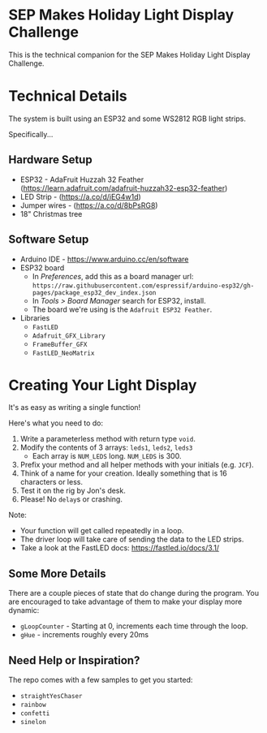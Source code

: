 # SEP Makes Holiday Light Display Challenge

This is the technical companion for the SEP Makes Holiday Light Display Challenge.

# Technical Details

The system is built using an ESP32 and some WS2812 RGB light strips.

Specifically...

## Hardware Setup

* ESP32 - AdaFruit Huzzah 32 Feather (https://learn.adafruit.com/adafruit-huzzah32-esp32-feather)
* LED Strip - (https://a.co/d/iEG4w1d)
* Jumper wires - (https://a.co/d/8bPsRG8)
* 18" Christmas tree

## Software Setup

* Arduino IDE - https://www.arduino.cc/en/software
* ESP32 board
  * In _Preferences_, add this as a board manager url: `https://raw.githubusercontent.com/espressif/arduino-esp32/gh-pages/package_esp32_dev_index.json`
  * In _Tools > Board Manager_ search for ESP32, install.
  * The board we're using is the `Adafruit ESP32 Feather`.
* Libraries
  * `FastLED`
  * `Adafruit_GFX_Library`
  * `FrameBuffer_GFX`
  * `FastLED_NeoMatrix`

# Creating Your Light Display

It's as easy as writing a single function!

Here's what you need to do:
1. Write a parameterless method with return type `void`.
1. Modify the contents of 3 arrays: `leds1`, `leds2`, `leds3`
    * Each array is `NUM_LEDS` long. `NUM_LEDS` is 300.
1. Prefix your method and all helper methods with your initials (e.g. `JCF`).
1. Think of a name for your creation. Ideally something that is 16 characters or less.
1. Test it on the rig by Jon's desk.
1. Please! No `delay`s or crashing.

Note:
* Your function will get called repeatedly in a loop.
* The driver loop will take care of sending the data to the LED strips.
* Take a look at the FastLED docs: https://fastled.io/docs/3.1/

## Some More Details

There are a couple pieces of state that do change during the program. You are encouraged to take advantage of them to make your display more dynamic:

* `gLoopCounter` - Starting at 0, increments each time through the loop.
* `gHue` - increments roughly every 20ms

## Need Help or Inspiration?

The repo comes with a few samples to get you started:

* `straightYesChaser`
* `rainbow`
* `confetti`
* `sinelon`
